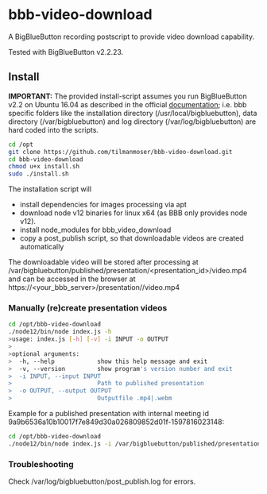 # bbb-video-download
A BigBlueButton recording postscript to provide video download capability.

Tested with BigBlueButton v2.2.23.

## Install
**IMPORTANT:** The provided install-script assumes you run BigBlueButton v2.2 on Ubuntu 16.04 as described in the official [documentation](https://docs.bigbluebutton.org/2.2/install.html); i.e. bbb specific folders like the installation directory (/usr/local/bigbluebutton), data directory (/var/bigbluebutton) and log directory (/var/log/bigbluebutton) are hard coded into the scripts.


```bash
cd /opt
git clone https://github.com/tilmanmoser/bbb-video-download.git
cd bbb-video-download
chmod u+x install.sh
sudo ./install.sh
```

The installation script will
* install dependencies for images processing via apt
* download node v12 binaries for linux x64 (as BBB only provides node v12).
* install node_modules for bbb_video_download
* copy a post_publish script, so that downloadable videos are created automatically

The downloadable video will be stored after processing at /var/bigbluebutton/published/presentation/<presentation_id>/video.mp4 and can be accessed in the browser at https://<your_bbb_server>/presentation/<presentationid>/video.mp4

### Manually (re)create presentation videos
```bash
cd /opt/bbb-video-download
./node12/bin/node index.js -h
>usage: index.js [-h] [-v] -i INPUT -o OUTPUT
>
>optional arguments:
>  -h, --help            show this help message and exit
>  -v, --version         show program's version number and exit
>  -i INPUT, --input INPUT
>                        Path to published presentation
>  -o OUTPUT, --output OUTPUT
>                        Outputfile .mp4|.webm
```

Example for a published presentation with internal meeting id 9a9b6536a10b10017f7e849d30a026809852d01f-1597816023148:
```bash
cd /opt/bbb-video-download
./node12/bin/node index.js -i /var/bigbluebutton/published/presentation/9a9b6536a10b10017f7e849d30a026809852d01f-1597816023148 -o your-video.mp4
```

### Troubleshooting
Check /var/log/bigbluebutton/post_publish.log for errors.